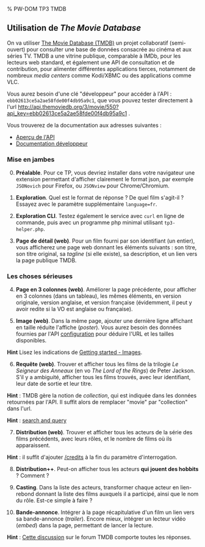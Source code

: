 % PW-DOM  TP3  TMDB

## Utilisation de *The Movie Database*

On va utiliser [The Movie Database (TMDB)](http://www.themoviedb.org/)
un projet collaboratif (semi-ouvert) pour consulter une base de données
consacrée au cinéma et aux séries TV.
TMDB a une vitrine publique, comparable à IMDb, pour les lecteurs web standard,
et également une API de consultation et de contribution, pour alimenter différentes
applications tierces, notamment de nombreux *media centers* comme Kodi/XBMC ou
des applications comme VLC.

Vous aurez besoin d'une clé "développeur" pour accéder à l'API : 
`ebb02613ce5a2ae58fde00f4db95a9c1`, que vous pouvez tester directement
à l'url <http://api.themoviedb.org/3/movie/550?api_key=ebb02613ce5a2ae58fde00f4db95a9c1> .

Vous trouverez de la documentation aux adresses suivantes :

* [Aperçu de l'API](http://www.themoviedb.org/documentation/api)
* [Documentation développeur](http://developers.themoviedb.org/3/getting-started)


### Mise en jambes 

0. **Préalable**. 
Pour ce TP, vous devriez installer dans votre navigateur une extension permettant d'afficher clairement 
le format json, par exemple `JSONovich` pour Firefox, ou `JSONview` pour Chrome/Chromium. 

1. **Exploration**. Quel est le format de réponse ? De quel film s'agit-il ? 
Essayez avec le paramètre supplémentaire `language=fr`.

2. **Exploration CLI**. Testez également le service avec `curl` en ligne de commande, puis avec un
programme php minimal utilisant `tp3-helper.php`.

3. **Page de détail (web)**. Pour un film fourni par son identifiant (un entier), vous afficherez
une page web donnant les éléments suivants : son titre, son titre original, sa
*tagline* (si elle existe), sa description, et un lien vers la page publique TMDB.


### Les choses sérieuses

4. **Page en 3 colonnes (web)**. Améliorer la page précédente, pour afficher en 3 colonnes (dans un tableau),
les mêmes éléments, en version originale, version anglaise, et version française 
(évidemment, il peut y avoir redite si la VO est anglaise ou française). 

5. **Image (web)**. Dans la même page, ajouter une dernière ligne affichant en taille réduite l'affiche
(*poster*). Vous aurez besoin des données fournies par l'API 
[configuration](http://api.themoviedb.org/3/configuration) pour déduire l'URL et les tailles disponibles.

**Hint** Lisez les indications de [Getting started - Images](https://developers.themoviedb.org/3/getting-started/images).

6. **Requête (web)**. Trouver et afficher tous les films de la trilogie *Le Seigneur des Anneaux* 
(en vo *The Lord of the Rings*) de Peter Jackson.
S'il y a ambiguité, afficher tous les films trouvés, avec leur identifiant, leur date de sortie et
leur titre.

**Hint** : TMDB gère la notion de *collection*, qui est indiquée dans les données retournées par l'API. 
Il suffit alors de remplacer "movie" par "collection" dans l'url.

**Hint** : [search and query](https://developers.themoviedb.org/3/getting-started/search-and-query-for-details)

7. **Distribution (web)**. Trouver et afficher tous les acteurs de la série des films précédents, avec leurs rôles,
et le nombre de films où ils apparaissent.

**Hint** : il suffit d'ajouter [/credits](https://developers.themoviedb.org/3/credits) à la fin du paramètre d'interrogation.

8. **Distribution++**. Peut-on afficher tous les acteurs **qui jouent des hobbits** ? Comment ?

9. **Casting**. Dans la liste des acteurs, transformer chaque acteur en lien-rebond donnant la liste des films auxquels
il a participé, ainsi que le nom du rôle. Est-ce simple à faire ?

10. **Bande-annonce**. Intégrer à la page récapitulative d'un film un lien vers sa bande-annonce (*trailer*). 
Encore mieux, intégrer un lecteur vidéo (*embed*) dans la page, permettant de lancer la lecture.

**Hint** : [Cette discussion](https://www.themoviedb.org/talk/566f816f92514173ff014fdc) sur le forum TMDB comporte toutes les réponses.



